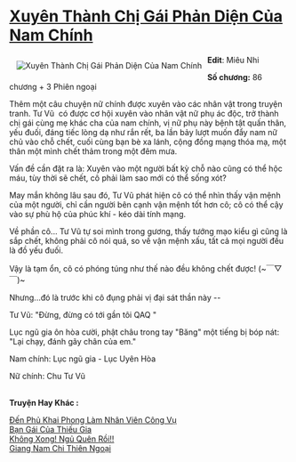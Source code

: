 <a href="https://utruyen.com/xuyen-thanh-chi-gai-phan-dien-cua-nam-chinh/19134/" title="Xuyên Thành Chị Gái Phản Diện Của Nam Chính"><h1>Xuyên Thành Chị Gái Phản Diện Của Nam Chính</h1></a><div style="display:table"><img align="right" style="float: left; padding: 10px;" src="https://utruyen.com/images/story/200x260/xuyen-thanh-chi-gai-phan-dien-cua-nam-chinh.jpg" alt="Xuyên Thành Chị Gái Phản Diện Của Nam Chính"><b>Edit</b>: Miêu Nhi<p></p><b>Số chương:</b> 86 chương + 3 Phiên ngoại<p></p>Thêm một câu chuyện nữ chính được xuyên vào các nhân vật trong truyện tranh. Tư Vũ  có được cơ hội xuyên vào nhân vật nữ phụ ác độc, trở thành chị gái cùng mẹ khác cha của nam chính, vị nữ phụ này bệnh tật quấn thân, yếu đuối, đáng tiếc lòng dạ như rắn rết, ba lần bảy lượt muốn đẩy nam nữ chủ vào chỗ chết, cuối cùng bạn bè xa lánh, cộng đồng mạng thóa mạ, một thân một mình chết thảm trong một đêm mưa.<p></p>Vấn đề cần đặt ra là: Xuyên vào một người bất kỳ chỗ nào cũng có thể hộc máu, tùy thời sẽ chết, cô phải làm sao mới có thể sống xót?<p></p>May mắn không lâu sau đó, Tư Vũ phát hiện cô có thể nhìn thấy vận mệnh của một người, chỉ cần người bên cạnh vận mệnh tốt hơn cô; cô có thể cậy vào sự phù hộ của phúc khí - kéo dài tính mạng.<p></p>Về phần cô... Tư Vũ tự soi mình trong gương, thấy tướng mạo kiểu gì cũng là sắp chết, không phải cô nói quá, so về vận mệnh xấu, tất cả mọi người đều là đồ yếu đuối.<p></p>Vậy là tạm ổn, cô có phóng túng như thế nào đều không chết được! (~￣▽￣)~<p></p>Nhưng...đó là trước khi cô đụng phải vị đại sát thần này --<p></p>Tư Vũ: "Đừng, đừng có tới gần tôi QAQ "<p></p>Lục ngũ gia ôn hòa cười, phật châu trong tay "Băng" một tiếng bị bóp nát: "Lại chạy, đánh gãy chân của em."<p></p>Nam chính: Lục ngũ gia - Lục Uyên Hòa<p></p>Nữ chính: Chu Tư Vũ</div><p><br><b>Truyện Hay Khác :</b></p><a href="https://utruyen.com/den-phu-khai-phong-lam-nhan-vien-cong-vu/10345/" alt="Đến Phủ Khai Phong Làm Nhân Viên Công Vụ">Đến Phủ Khai Phong Làm Nhân Viên Công Vụ</a><br/><a href="https://github.com/quanluxury/ngontinhhot/tree/master/truyenhay/19553/" alt="Bạn Gái Của Thiếu Gia">Bạn Gái Của Thiếu Gia</a><br/><a href="https://dammy2019.blogspot.com/2019/11/khong-xong-ngu-quen-roi.html" alt="Không Xong! Ngủ Quên Rồi!!">Không Xong! Ngủ Quên Rồi!!</a><br/><a href="https://dammyh.wordpress.com/2019/11/07/giang-nam-chi-thien-ngoai/" alt="Giang Nam Chi Thiên Ngoại">Giang Nam Chi Thiên Ngoại</a><br/>